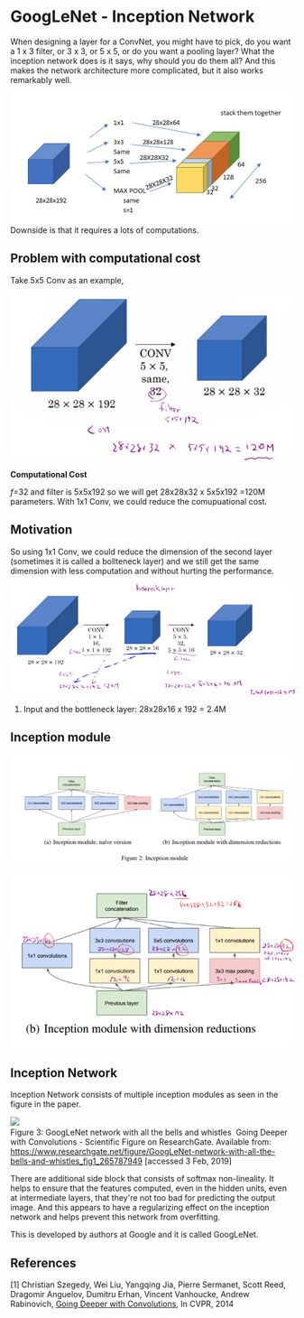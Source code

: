 # GoogLeNet - Inception Network

When designing a layer for a ConvNet, you might have to pick, do you want a 1 x 3 filter, or 3 x 3, or 5 x 5, or do you want a pooling layer? What the inception network does is it says, why should you do them all? And this makes the network architecture more complicated, but it also works remarkably well.

![](images/090-inception-network-888e6d1b.png)
Downside is that it requires a lots of computations.

## Problem with computational cost
Take 5x5 Conv as an example,

![](images/090-inception-network-efe959ec.png)

**Computational Cost**

$f$=32 and filter is 5x5x192 so we will get 28x28x32 x 5x5x192 =120M parameters. With 1x1 Conv, we could reduce the comupuational cost.

## Motivation
So using 1x1 Conv, we could reduce the dimension of the second layer (sometimes it is called a bollteneck layer) and we still get the same dimension with less computation and without hurting the performance.

![](images/090-inception-network-14ca44bf.png)

1. Input and the bottleneck layer: 28x28x16 x 192 = 2.4M

## Inception module
![](images/090-inception-network-30250603.png)

![](images/090-inception-network-24ae0783.png)

## Inception Network

Inception Network consists of multiple inception modules as seen in the figure in the paper.

![](https://www.researchgate.net/profile/Dumitru_Erhan/publication/265787949/figure/fig1/AS:614107468275713@1523426038707/GoogLeNet-network-with-all-the-bells-and-whistles.png)<br>
Figure 3: GoogLeNet network with all the bells and whistles 
Going Deeper with Convolutions - Scientific Figure on ResearchGate. Available from: https://www.researchgate.net/figure/GoogLeNet-network-with-all-the-bells-and-whistles_fig1_265787949 [accessed 3 Feb, 2019]

There are additional side block that consists of softmax non-lineality.  It helps to ensure that the features computed, even in the hidden units, even at intermediate layers, that they're not too bad for predicting the output image. And this appears to have a regularizing effect on the inception network and helps prevent this network from overfitting.

This is developed by authors at Google and it is called GoogLeNet.


## References
[1] Christian Szegedy, Wei Liu, Yangqing Jia, Pierre Sermanet, Scott Reed, Dragomir Anguelov, Dumitru Erhan, Vincent Vanhoucke, Andrew Rabinovich, [Going Deeper with Convolutions](https://arxiv.org/pdf/1409.4842.pdf), In CVPR, 2014
